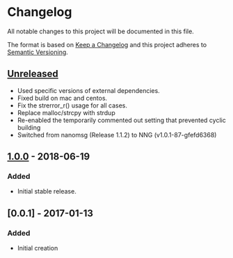 # Changelog
All notable changes to this project will be documented in this file.

The format is based on [Keep a Changelog](http://keepachangelog.com/en/1.0.0/)
and this project adheres to [Semantic Versioning](http://semver.org/spec/v2.0.0.html).

## [Unreleased]

- Used specific versions of external dependencies.
- Fixed build on mac and centos.
- Fix the strerror_r() usage for all cases.
- Replace malloc/strcpy with strdup
- Re-enabled the temporarily commented out setting that prevented cyclic building
- Switched from nanomsg (Release 1.1.2) to NNG (v1.0.1-87-gfefd6368)

## [1.0.0] - 2018-06-19
### Added
- Initial stable release.

## [0.0.1] - 2017-01-13
### Added
- Initial creation

[Unreleased]: https://github.com/Comcast/libparodus/compare/1.0.0...HEAD
[1.0.0]: https://github.com/Comcast/libparodus/compare/3d57eb64e06ff9cb363bec8142e728c50231f5e8...1.0.0
